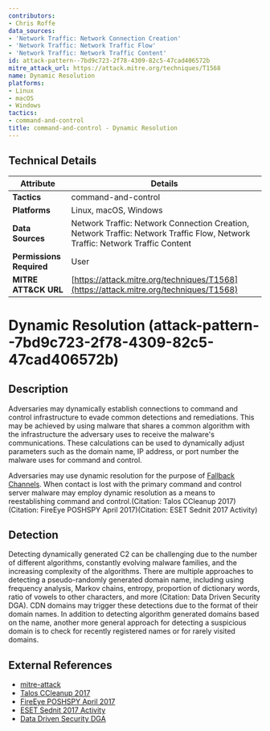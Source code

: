```yaml
---
contributors:
- Chris Roffe
data_sources:
- 'Network Traffic: Network Connection Creation'
- 'Network Traffic: Network Traffic Flow'
- 'Network Traffic: Network Traffic Content'
id: attack-pattern--7bd9c723-2f78-4309-82c5-47cad406572b
mitre_attack_url: https://attack.mitre.org/techniques/T1568
name: Dynamic Resolution
platforms:
- Linux
- macOS
- Windows
tactics:
- command-and-control
title: command-and-control - Dynamic Resolution
---
```


## Technical Details

| Attribute | Details |
|-----------|----------|
| **Tactics** | command-and-control |
| **Platforms** | Linux, macOS, Windows |
| **Data Sources** | Network Traffic: Network Connection Creation, Network Traffic: Network Traffic Flow, Network Traffic: Network Traffic Content |
| **Permissions Required** | User |
| **MITRE ATT&CK URL** | [https://attack.mitre.org/techniques/T1568](https://attack.mitre.org/techniques/T1568) |

# Dynamic Resolution (attack-pattern--7bd9c723-2f78-4309-82c5-47cad406572b)

## Description
Adversaries may dynamically establish connections to command and control infrastructure to evade common detections and remediations. This may be achieved by using malware that shares a common algorithm with the infrastructure the adversary uses to receive the malware's communications. These calculations can be used to dynamically adjust parameters such as the domain name, IP address, or port number the malware uses for command and control.

Adversaries may use dynamic resolution for the purpose of [Fallback Channels](https://attack.mitre.org/techniques/T1008). When contact is lost with the primary command and control server malware may employ dynamic resolution as a means to reestablishing command and control.(Citation: Talos CCleanup 2017)(Citation: FireEye POSHSPY April 2017)(Citation: ESET Sednit 2017 Activity)

## Detection
Detecting dynamically generated C2 can be challenging due to the number of different algorithms, constantly evolving malware families, and the increasing complexity of the algorithms. There are multiple approaches to detecting a pseudo-randomly generated domain name, including using frequency analysis, Markov chains, entropy, proportion of dictionary words, ratio of vowels to other characters, and more (Citation: Data Driven Security DGA). CDN domains may trigger these detections due to the format of their domain names. In addition to detecting algorithm generated domains based on the name, another more general approach for detecting a suspicious domain is to check for recently registered names or for rarely visited domains.

## External References
- [mitre-attack](https://attack.mitre.org/techniques/T1568)
- [Talos CCleanup 2017](http://blog.talosintelligence.com/2017/09/avast-distributes-malware.html)
- [FireEye POSHSPY April 2017](https://www.fireeye.com/blog/threat-research/2017/03/dissecting_one_ofap.html)
- [ESET Sednit 2017 Activity](https://www.welivesecurity.com/2017/12/21/sednit-update-fancy-bear-spent-year/)
- [Data Driven Security DGA](https://datadrivensecurity.info/blog/posts/2014/Oct/dga-part2/)
